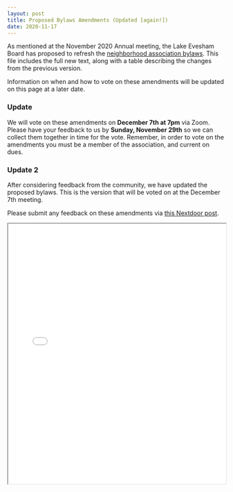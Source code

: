 ```yaml
---
layout: post
title: Proposed Bylaws Amendments (Updated [again!])
date: 2020-11-17
---
```


As mentioned at the November 2020 Annual meeting, the Lake Evesham Board has proposed to refresh the
[neighborhood association bylaws](/assets/bylaws/leca_bylaws_2020_proposal_final.pdf).
This file includes the full new text, along with a table describing the changes from the previous version.

Information on when and how to vote on these amendments will be updated on this page at a later date.

### Update

We will vote on these amendments on **December 7th at 7pm** via Zoom. Please have your feedback to us
by **Sunday, November 29th** so we can collect them together in time for the vote. Remember, in order
to vote on the amendments you must be a member of the association, and current on dues.

### Update 2

After considering feedback from the community, we have updated the proposed bylaws. This is the version that will be
voted on at the December 7th meeting.

Please submit any feedback on these amendments via
[this Nextdoor post](https://nextdoor.com/p/Z8pyB85WCY_n?view=detail).

<iframe src="/assets/bylaws/leca_bylaws_2020_proposal_final.pdf" width="100%" height="600px"></iframe>
